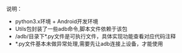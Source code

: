 说明：
- python3.x环境 + Android开发环境
- Utils包封装了一些adb命令,脚本文件依赖于该包
- /adb/目录下*.py文件是可执行文件，具体实现功能查看对应代码注释
- *.py文件基本未做异常处理,需要先让adb连接上设备，才能使用
